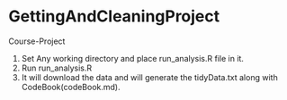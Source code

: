 # GettingAndCleaningProject
Course-Project
1) Set Any working directory and place run_analysis.R file in it. 
2) Run run_analysis.R
3) It will download the data and will generate the tidyData.txt along with CodeBook(codeBook.md).
